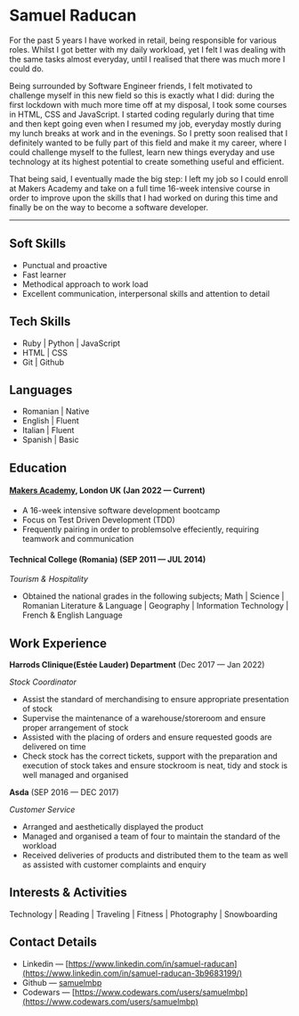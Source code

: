 # Samuel Raducan

For the past 5 years I have worked in retail, being responsible for various roles. 
Whilst I got better with my daily workload, yet I felt I was dealing with the same tasks almost everyday, until I realised that there was much more I could do. 

Being surrounded by Software Engineer friends, I felt motivated to challenge myself in this new field so this is exactly what I did: during the first lockdown with much more time off at my disposal, I took some courses in HTML, CSS and JavaScript. I started coding regularly during that time and then kept going even when I resumed my job, everyday mostly during my lunch breaks at work and in the evenings. So I pretty soon realised that I definitely wanted to be fully part of this field and make it my career, where I could challenge myself to the fullest, learn new things everyday and use technology at its highest potential to create something useful and efficient. 

That being said, I eventually made the big step: I left my job so I could enroll at Makers Academy and take on a full time 16-week intensive course in order to improve upon the skills that I had worked on during this time and finally be on the way to become a software developer.


- - - - 


## Soft Skills

- Punctual and proactive
- Fast learner
- Methodical approach to work load 
- Excellent communication, interpersonal skills and attention to detail



## Tech Skills

- Ruby | Python | JavaScript
- HTML | CSS
- Git | Github



## Languages

- Romanian | Native
- English | Fluent
- Italian | Fluent
- Spanish | Basic

 

## Education

#### [Makers Academy](https://makers.tech/), London UK (Jan 2022 — Current)

- A 16-week intensive software development bootcamp
- Focus on Test Driven Development (TDD)
- Frequently pairing in order to problemsolve effeciently, requiring teamwork and communication

#### Technical College (Romania) (SEP 2011 — JUL 2014)

_Tourism & Hospitality_

- Obtained the national grades in the following subjects; Math | Science | Romanian Literature & Language | Geography | Information Technology | French & English Language


## Work Experience

**Harrods Clinique(Estée Lauder) Department** (Dec 2017 — Jan 2022)  

_Stock Coordinator_

- Assist the standard of merchandising to ensure appropriate presentation of stock
- Supervise the maintenance of a warehouse/storeroom and ensure proper arrangement of stock
- Assisted with the placing of orders and ensure requested goods are delivered on time
- Check stock has the correct tickets, support with the preparation and execution of stock takes and ensure stockroom is neat, tidy and stock is well managed and organised

**Asda** (SEP 2016 — DEC 2017)

_Customer Service_

- Arranged and aesthetically displayed the product
- Managed and organised a team of four to maintain the standard of the workload
- Received deliveries of products and distributed them to the team as well as assisted with customer complaints and enquiry



## Interests & Activities

Technology | Reading | Traveling | Fitness | Photography | Snowboarding


## Contact Details

- Linkedin — [https://www.linkedin.com/in/samuel-raducan](https://www.linkedin.com/in/samuel-raducan-3b9683199/)
- Github — [samuelmbp](https://github.com/samuelmbp)
- Codewars — [https://www.codewars.com/users/samuelmbp](https://www.codewars.com/users/samuelmbp)